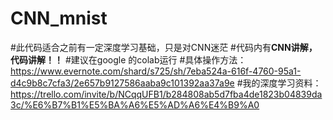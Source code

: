 # CNN_mnist
#此代码适合之前有一定深度学习基础，只是对CNN迷茫
#代码内有**CNN讲解，代码讲解！！**
#建议在google 的colab运行
#具体操作方法：https://www.evernote.com/shard/s725/sh/7eba524a-616f-4760-95a1-d4c9b8c7cfa3/2e657b9127586aaba9c101392aa37a9e
#我的深度学习资料：https://trello.com/invite/b/NCqqUFB1/b284808ab5d7fba4de1823b04839da3c/%E6%B7%B1%E5%BA%A6%E5%AD%A6%E4%B9%A0
